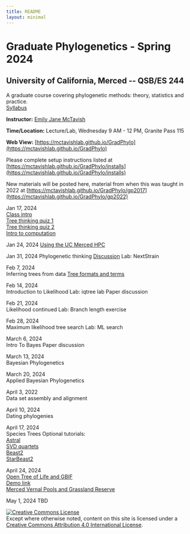 ```yaml
---
title: README
layout: minimal
---
```


# Graduate Phylogenetics - Spring 2024

## University of California, Merced -- QSB/ES 244

A graduate course covering phylogenetic methods: theory, statistics and practice.  
[Syllabus](https://github.com/McTavishLab/GradPhylo/raw/master/docs/QSB_ES_244_syllabus_2024.pdf)

**Instructor:**  [Emily Jane McTavish](http://McTavishLab.github.io/)

**Time/Location:** Lecture/Lab, Wednesday 9 AM - 12 PM, Granite Pass 115

**Web View:** [https://mctavishlab.github.io/GradPhylo](https://mctavishlab.github.io/GradPhylo)


Please complete setup instructions listed at [https://mctavishlab.github.io/GradPhylo/installs](https://mctavishlab.github.io/GradPhylo/installs)

New materials will be posted here, material from when this was taught in 2022 at [https://mctavishlab.github.io/GradPhylo/gp2017](https://mctavishlab.github.io/GradPhylo/gp2022)


Jan 17, 2024  
[Class intro](https://github.com/McTavishLab/GradPhylo/blob/master/docs/slides/intro_phylo.pdf)  
[Tree thinking quiz 1](https://github.com/McTavishLab/GradPhylo/blob/master/docs/assignments/TreeThinkingQuiz/TreeThinkingQuiz1.pdf)  
[Tree thinking quiz 2](https://github.com/McTavishLab/GradPhylo/blob/master/docs/assignments/TreeThinkingQuiz/TreeThinkingQuiz2.pdf)  
[Intro to computation](https://github.com/McTavishLab/GradPhylo/blob/master/docs/slides/intro_comp.pdf)  


Jan 24, 2024
[Using the UC Merced HPC](https://ucmerced.github.io/hpc_docs/#/)


Jan 31, 2024
Phylogenetic thinking
[Discussion](http://for-the-love-of-trees.blogspot.com/2016/09/the-ancestors-are-not-among-us.html)
Lab: NextStrain


Feb 7, 2024   
Inferring trees from data
[Tree formats and terms](https://github.com/McTavishLab/GradPhylo/blob/master/docs/slides/Tree_formats_and_terms.pdf)  


Feb 14, 2024  
Introduction to Likelihood
Lab: iqtree lab
Paper discussion

Feb 21, 2024  
Likelihood continued
Lab: Branch length exercise

Feb 28, 2024  
Maximum likelihood tree search
Lab: ML search

March 6, 2024  
Intro To Bayes
Paper discussion

March 13, 2024  
Bayesian Phylogenetics

March 20, 2024  
Applied Bayesian Phylogenetics

April 3, 2022  
Data set assembly and alignment

April 10, 2024  
Dating phylogenies

April 17, 2024  
Species Trees
Optional tutorials:  
[Astral](https://github.com/smirarab/ASTRAL/blob/master/astral-tutorial.md})  
[SVD quartets](http://www.phylosolutions.com/tutorials/ssb2018/svdquartets-tutorial.html)  
[Beast2](https://taming-the-beast.org/tutorials/StarBeast-Tutorial/)  
[StarBeast2](https://taming-the-beast.org/tutorials/species-tree-clocks/)  


April 24, 2024  
[Open Tree of Life and GBIF](https://github.com/McTavishLab/GradPhylo/blob/master/docs/slides/OT_intro_GBIF_demo.pdf)  
[Demo link](https://github.com/McTavishLab/jupyter_OpenTree_tutorials)    
[Merced Vernal Pools and Grassland Reserve](https://ucnrs.org/reserves/merced-vernal-pools-and-grassland-reserve/)  

May 1, 2024 
TBD  


<a rel="license" href="http://creativecommons.org/licenses/by/4.0/"><img alt="Creative Commons License" style="border-width:0" src="https://i.creativecommons.org/l/by/4.0/88x31.png" /></a><br />Except where otherwise noted, content on this site is licensed under a <a rel="license" href="http://creativecommons.org/licenses/by/4.0/">Creative Commons Attribution 4.0 International License</a>.
